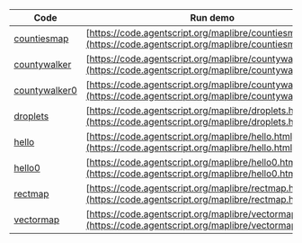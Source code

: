 Code    | Run demo
------- | ------
[countiesmap](https://github.com/backspaces/agentscript/tree/master/maplibre/countiesmap.html#L1) | [https://code.agentscript.org/maplibre/countiesmap.html](https://code.agentscript.org/maplibre/countiesmap.html)
[countywalker](https://github.com/backspaces/agentscript/tree/master/maplibre/countywalker.html#L1) | [https://code.agentscript.org/maplibre/countywalker.html](https://code.agentscript.org/maplibre/countywalker.html)
[countywalker0](https://github.com/backspaces/agentscript/tree/master/maplibre/countywalker0.html#L1) | [https://code.agentscript.org/maplibre/countywalker0.html](https://code.agentscript.org/maplibre/countywalker0.html)
[droplets](https://github.com/backspaces/agentscript/tree/master/maplibre/droplets.html#L1) | [https://code.agentscript.org/maplibre/droplets.html](https://code.agentscript.org/maplibre/droplets.html)
[hello](https://github.com/backspaces/agentscript/tree/master/maplibre/hello.html#L1) | [https://code.agentscript.org/maplibre/hello.html](https://code.agentscript.org/maplibre/hello.html)
[hello0](https://github.com/backspaces/agentscript/tree/master/maplibre/hello0.html#L1) | [https://code.agentscript.org/maplibre/hello0.html](https://code.agentscript.org/maplibre/hello0.html)
[rectmap](https://github.com/backspaces/agentscript/tree/master/maplibre/rectmap.html#L1) | [https://code.agentscript.org/maplibre/rectmap.html](https://code.agentscript.org/maplibre/rectmap.html)
[vectormap](https://github.com/backspaces/agentscript/tree/master/maplibre/vectormap.html#L1) | [https://code.agentscript.org/maplibre/vectormap.html](https://code.agentscript.org/maplibre/vectormap.html)
